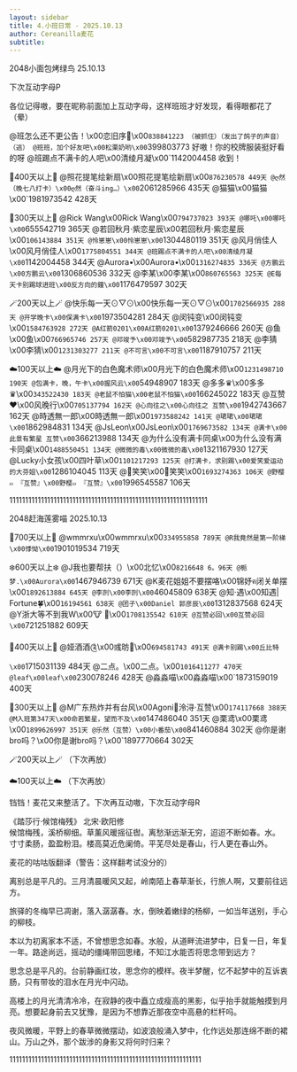 ```yaml
---
layout: sidebar
title: 4.小班日常 - 2025.10.13
author: Cereanilla麦花
subtitle: 
---
```


2048小面包烤绿鸟
25.10.13



下次互动字母P


各位记得嗷，要在昵称前面加上互动字母，这样班班才好发现，看得眼都花了（晕）

@班怎么还不更公告！\x00恋旧序🍡\x00`838841223 （被抓住）（发出了鸽子的声音）（逃）
@班班，加个好友吧\x00松栗奶哟\x00`399803773 好嗷！你的校牌服装挺好看的呀
@班踢点不满卡的人吧\x00清绫月凝\x00`1142004458 收到！

🌟400天以上🌟
@照花提笔绘新扇\x00照花提笔绘新扇\x00`876230578 449天
@ღ然（晚七八打卡）\x00ღ然（奋斗ing…）\x00`2061285966 435天
@猫猫\x00猫猫\x00`1981973542 428天

🍬300天以上🍬
@Rick Wang\x00Rick Wang\x00`794737023 393天
@哪吒\x00哪吒\x00`655542719 365天
@若回秋月·紫恋星辰\x00若回秋月·紫恋星辰\x00`106143884 351天
@怜崽崽\x00怜崽崽\x00`1304480119 351天
@风月俏佳人\x00风月俏佳人\x00`1775804551 344天
@班踢点不满卡的人吧\x00清绫月凝\x00`1142004458 344天
@Aurora•\x00Aurora•\x00`1316274835 336天
@方鹏云\x00方鹏云\x00`1306860536 332天
@李某\x00李某\x00`860765563 325天
@E每天卡别踢球进班\x00反方向的鐘\x00`1176479597 302天

🪄200天以上🪄
@快乐每一天⊙▽⊙\x00快乐每一天⊙▽⊙\x00`1702566935 288天
@开学晚卡\x00保满卡\x00`1973504281 284天
@闵钝变\x00闵钝变\x00`1584763928 272天
@A红箭0201\x00A红箭0201\x00`1379246666 260天
@鱼\x00鱼\x00`766965746 257天
@邓竣予\x00邓竣予\x00`582987735 218天
@李猜\x00李猜\x00`1231303277 211天
@不可言\x00不可言\x00`1187910757 211天

☁️100天以上☁️
@月光下的白色魔术师\x00月光下的白色魔术师\x00`1231498710 190天
@包满卡，晚，午卡\x00握风云\x00`54948907 183天
@多多♛\x00多多♛\x00`343522430 183天
@老鼠不怕猫\x00老鼠不怕猫\x00`166245022 183天
@互赞❤️\x00风晚行\x00`705137794 162天
@心向往之\x00心向往之 互赞\x00`1942743667 162天
@時透無一郎\x00時透無一郎\x00`1973588242 141天
@珺珺\x00珺珺\x00`1862984831 134天
@JsLeon\x00JsLeon\x00`1769673582 134天
@满卡\x00此景有繁星 互赞\x00`366213988 134天
@为什么没有满卡同桌\x00为什么没有满卡同桌\x00`1488550451 134天
@微微的毒\x00微微的毒\x00`1321167930 127天
@Lucky小女孩\x00四叶草\x00`1101217293 125天
@打满卡，求别踢\x00爱笑爱运动的大芬姐\x00`1286104045 113天
@🍩笑笑\x00🍩笑笑\x00`1693274363 106天
@野樱๓ 『互赞』\x00野樱๓ 『互赞』\x00`1996545587 106天


111111111111111111111111111111111111111111111111111111111111111









2048赶海莲雾喵
2025.10.13


🌈700天以上🌈
@wmmrxu\x00wmmrxu\x00`334955858 789天
@R我竟然是第一阶梯\x00悸怮\x00`1901019534 719天

❄️600天以上❄️
@J我也要帮扶（）\x00北忆\x00`8216648 6。96天
@栀梦.\x00Aurora\x00`1467946739 671天
@K麦花姐姐不要摆咯\x00锦妤ฅ闭关单摆\x00`1892613884 645天
@李剀\x00李剀\x00`46045809 638天
@知·遇\x00知遇| Fortune🍀\x00`16194561 638天
@团子\x00Daniel 郭彦辰\x00`1312837568 624天
@Y浙大等不到我W\x00🐮 🍺\x00`1708135542 610天
@互赞必回\x00互赞必回\x00`721251882 609天

🌟400天以上🌟
@娅酒酒༊\x00彧昉🎐\x00`694581743 491天
@满卡别踢\x00丘比特\x00`1715031139 484天
@二点。\x00二点。\x00`1016411277 470天
@leaf\x00leaf\x00`230078246 428天
@淼淼喵\x00淼淼喵\x00`1873159019 400天

🍬300天以上🍬
@M广东热炸并有台风\x00Agoni🍟泠浔·互赞\x00`174117668 388天
@M入班第347天\x00命若繁星，望而不及\x00`147486040 351天
@栗鸢\x00栗鸢\x00`1899626997 351天
@乐然（互赞）\x00小番茄\x00`841460884 302天
@你是谢bro吗？\x00你是谢bro吗？\x00`1897770664 302天

🪄200天以上🪄
（下次再放）

☁️100天以上☁️
（下次再放）

铛铛！麦花又来整活了。下次再互动嗷，下次互动字母R

《踏莎行·候馆梅残》
北宋·欧阳修  
候馆梅残，溪桥柳细。草薰风暖摇征辔。离愁渐远渐无穷，迢迢不断如春。水。
寸寸柔肠，盈盈粉泪。楼高莫近危阑倚。平芜尽处是春山，行人更在春山外。



麦花的咕咕版翻译（警告：这样翻考试没分的）

离别总是平凡的。三月清晨暖风又起，岭南陌上春草渐长，行旅人啊，又要前往远方。

旅驿的冬梅早已凋谢，落入潺潺春。水，倒映着嫩绿的杨柳，一如当年送别，手心的柳枝。

本以为初离家本不适，不曾想思念如春。水般，从道畔流进梦中，日复一日，年复一年。路途尚远，摇动的缰绳带回思绪，不知江水能否将思念带到远方？


思念总是平凡的。台前静画红妆，思念你的模样。夜半梦醒，忆不起梦中的互诉衷肠，只有带妆的泪水在月光中闪动。

高楼上的月光清清冷冷，在寂静的夜中矗立成瘦高的黑影，似乎抬手就能触摸到月亮。想要起身前去又犹豫，是因为不想靠近那夜空中高悬的栏杆吗。

夜风微暖，平野上的春草微微摆动，如波浪般涌入梦中，化作远处那连绵不断的裙山。万山之外，那个跋涉的身影又将何时归来？

1111111111111111111111111111111111111111111111111111111111111